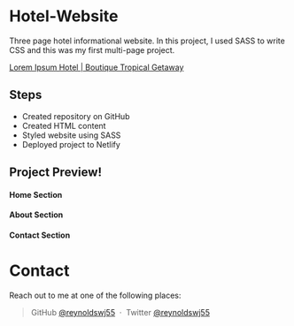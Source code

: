 # Hotel-Website

Three page hotel informational website. In this project, I used SASS to write CSS and this was my first multi-page project.

[Lorem Ipsum Hotel | Boutique Tropical Getaway](https://hotel-lorem-ipsum.netlify.app/)

## Steps

- Created repository on GitHub
- Created HTML content
- Styled website using SASS
- Deployed project to Netlify

## Project Preview!

#### Home Section

#### About Section

#### Contact Section

# Contact

Reach out to me at one of the following places:

> GitHub [@reynoldswj55](https://github.com/reynoldswj55) &nbsp;&middot;&nbsp;
> Twitter [@reynoldswj55](https://twitter.com/reynoldswj55)
